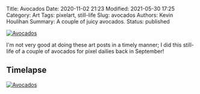Title: Avocados
Date: 2020-11-02 21:23
Modified: 2021-05-30 17:25
Category: Art
Tags: pixelart, still-life
Slug: avocados
Authors: Kevin Houlihan
Summary: A couple of juicy avocados.
Status: published

[![Avocados]({static}/images/avocados/Avocado02_x1.png "Avocados")](https://portfolio.hyperlinkyourheart.com/avocados.html)

I'm not very good at doing these art posts in a timely manner; I did this still-life of a couple of avocados for pixel dailies back in September!

## Timelapse

[![Avocados](https://img.youtube.com/vi/QP35xoMXE8U/0.jpg)](https://www.youtube.com/watch?v=QP35xoMXE8U)
